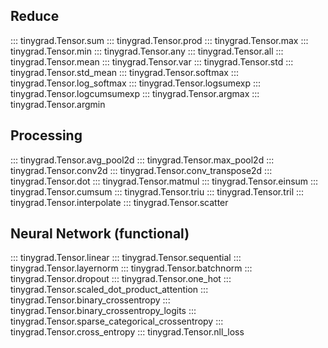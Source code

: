 ## Reduce

::: tinygrad.Tensor.sum
::: tinygrad.Tensor.prod
::: tinygrad.Tensor.max
::: tinygrad.Tensor.min
::: tinygrad.Tensor.any
::: tinygrad.Tensor.all
::: tinygrad.Tensor.mean
::: tinygrad.Tensor.var
::: tinygrad.Tensor.std
::: tinygrad.Tensor.std_mean
::: tinygrad.Tensor.softmax
::: tinygrad.Tensor.log_softmax
::: tinygrad.Tensor.logsumexp
::: tinygrad.Tensor.logcumsumexp
::: tinygrad.Tensor.argmax
::: tinygrad.Tensor.argmin

## Processing

::: tinygrad.Tensor.avg_pool2d
::: tinygrad.Tensor.max_pool2d
::: tinygrad.Tensor.conv2d
::: tinygrad.Tensor.conv_transpose2d
::: tinygrad.Tensor.dot
::: tinygrad.Tensor.matmul
::: tinygrad.Tensor.einsum
::: tinygrad.Tensor.cumsum
::: tinygrad.Tensor.triu
::: tinygrad.Tensor.tril
::: tinygrad.Tensor.interpolate
::: tinygrad.Tensor.scatter

## Neural Network (functional)

::: tinygrad.Tensor.linear
::: tinygrad.Tensor.sequential
::: tinygrad.Tensor.layernorm
::: tinygrad.Tensor.batchnorm
::: tinygrad.Tensor.dropout
::: tinygrad.Tensor.one_hot
::: tinygrad.Tensor.scaled_dot_product_attention
::: tinygrad.Tensor.binary_crossentropy
::: tinygrad.Tensor.binary_crossentropy_logits
::: tinygrad.Tensor.sparse_categorical_crossentropy
::: tinygrad.Tensor.cross_entropy
::: tinygrad.Tensor.nll_loss
